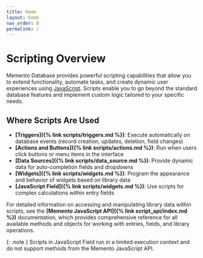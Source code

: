 ```yaml
---
title: Home
layout: home
nav_order: 0
permalink: /
---
```


# Scripting Overview

Memento Database provides powerful scripting capabilities that allow you to extend functionality, automate tasks, and create dynamic user experiences using [JavaScript](https://developer.mozilla.org/en-US/docs/Web/JavaScript). Scripts enable you to go beyond the standard database features and implement custom logic tailored to your specific needs.

## Where Scripts Are Used

- **[Triggers]({% link scripts/triggers.md %})**: Execute automatically on database events (record creation, updates, deletion, field changes)
- **[Actions and Buttons]({% link scripts/actions.md %})**: Run when users click buttons or menu items in the interface
- **[Data Sources]({% link scripts/data_source.md %})**: Provide dynamic data for auto-completion fields and dropdowns
- **[Widgets]({% link scripts/widgets.md %})**: Program the appearance and behavior of widgets based on library data
- **[JavaScript Field]({% link scripts/widgets.md %})**: Use scripts for complex calculations within entry fields  

For detailed information on accessing and manipulating library data within scripts, see the **[Memento JavaScript API]({% link script_api/index.md %})** documentation, which provides comprehensive reference for all available methods and objects for working with entries, fields, and library operations.

{: .note } 
Scripts in JavaScript Field run in a limited execution context and do not support methods from the Memento JavaScript API.

